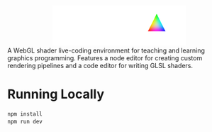 <center>
    <img src="public/spectra.png" alt="Spectra" width="300px">
</center>
A WebGL shader live-coding environment for teaching and learning graphics programming. Features a node editor for creating custom rendering pipelines and a code editor for writing GLSL shaders.

# Running Locally
```bash
npm install
npm run dev
```
